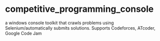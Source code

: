 # competitive_programming_console
a windows console toolkit that crawls problems using Selenium/automatically submits solutions. Supports Codeforces, ATcoder, Google Code Jam 

